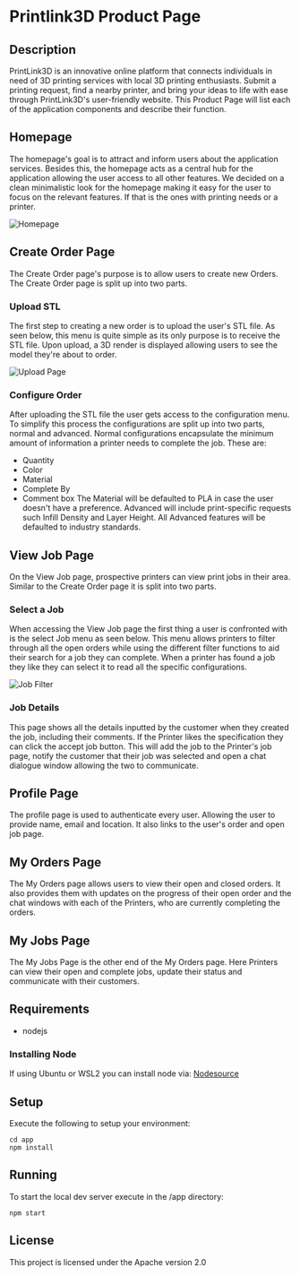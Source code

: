# Printlink3D Product Page

## Description
PrintLink3D is an innovative online platform that connects individuals in need of 3D printing services with local 3D printing enthusiasts.
Submit a printing request, find a nearby printer, and bring your ideas to life with ease through PrintLink3D's user-friendly website.
This Product Page will list each of the application components and describe their function.

## Homepage
The homepage's goal is to attract and inform users about the application services.
Besides this, the homepage acts as a central hub for the application allowing the user access to all other features.
We decided on a clean minimalistic look for the homepage making it easy for the user to focus on the relevant features.
If that is the ones with printing needs or a printer.

![Homepage](https://github.com/J-Raymer/printlink3d/assets/156377663/c26c2e16-c3e8-420f-94b3-c56b1b282dc4)

## Create Order Page
The Create Order page's purpose is to allow users to create new Orders. The Create Order page is split up into two parts.

### Upload STL
The first step to creating a new order is to upload the user's STL file. As seen below, this menu is quite simple as its only purpose is to receive the STL file.
Upon upload, a 3D render is displayed allowing users to see the model they're about to order.

![Upload Page](https://github.com/J-Raymer/printlink3d/assets/156377663/62e71aca-3889-4a72-bafc-23cc5a94d6f3)

### Configure Order
After uploading the STL file the user gets access to the configuration menu. To simplify this process the configurations are split up into two parts, normal and advanced. 
Normal configurations encapsulate the minimum amount of information a printer needs to complete the job. These are:
 - Quantity
 - Color
 - Material
 - Complete By
 - Comment box
The Material will be defaulted to PLA in case the user doesn't have a preference.
Advanced  will include print-specific requests such Infill Density and Layer Height. All Advanced features will be defaulted to industry standards.

## View Job Page
On the View Job page, prospective printers can view print jobs in their area. Similar to the Create Order page it is split into two parts.

### Select a Job
When accessing the View Job page the first thing a user is confronted with is the select Job menu as seen below. 
This menu allows printers to filter through all the open orders while using the different filter functions to aid their search for a job they can complete.
When a printer has found a job they like they can select it to read all the specific configurations.

![Job Filter](https://github.com/J-Raymer/printlink3d/assets/156377663/805dd7ff-ae65-4bb5-98d1-7a75db3defa0)

### Job Details
This page shows all the details inputted by the customer when they created the job, including their comments. If the Printer likes the specification they can click
the accept job button. This will add the job to the Printer's job page, notify the customer that their job was selected and open a chat dialogue window allowing the two to communicate.  

## Profile Page
The profile page is used to authenticate every user. Allowing the user to provide name, email and location. It also links to the user's order and open job page.

## My Orders Page
The My Orders page allows users to view their open and closed orders. It also provides them with updates on the progress of their open order and the chat windows with each of the Printers, who are currently completing the orders.

## My Jobs Page
The My Jobs Page is the other end of the My Orders page. Here Printers can view their open and complete jobs, update their status and communicate with their customers.

## Requirements
- nodejs

### Installing Node
If using Ubuntu or WSL2 you can install node via: [Nodesource](https://deb.nodesource.com/)

## Setup
Execute the following to setup your environment:
```
cd app
npm install
```

## Running
To start the local dev server execute in the /app directory:
```
npm start
```

## License
This project is licensed under the Apache version 2.0
